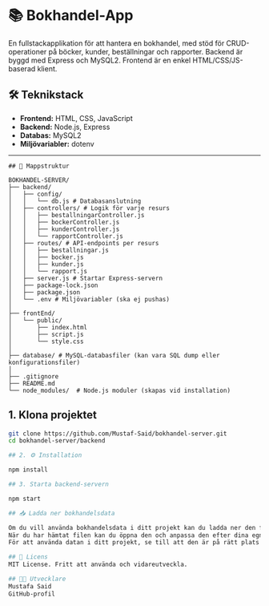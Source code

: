 
# 📚 Bokhandel-App

En fullstackapplikation för att hantera en bokhandel, med stöd för CRUD-operationer på böcker, kunder, beställningar och rapporter. Backend är byggd med Express och MySQL2. Frontend är en enkel HTML/CSS/JS-baserad klient.

## 🛠️ Teknikstack

- **Frontend:** HTML, CSS, JavaScript
- **Backend:** Node.js, Express
- **Databas:** MySQL2
- **Miljövariabler:** dotenv

---
```
## 📁 Mappstruktur

BOKHANDEL-SERVER/
├── backend/
│   ├── config/
│   │   └── db.js # Databasanslutning
│   ├── controllers/ # Logik för varje resurs
│   │   ├── bestallningarController.js
│   │   ├── bockerController.js
│   │   ├── kunderController.js
│   │   └── rapportController.js
│   ├── routes/ # API-endpoints per resurs
│   │   ├── bestallningar.js
│   │   ├── bocker.js
│   │   ├── kunder.js
│   │   └── rapport.js
│   ├── server.js # Startar Express-servern
│   ├── package-lock.json
│   ├── package.json
│   └── .env # Miljövariabler (ska ej pushas)
│
├── frontEnd/
│   └── public/
│       ├── index.html
│       ├── script.js
│       └── style.css
│
├── database/ # MySQL-databasfiler (kan vara SQL dump eller konfigurationsfiler)
│
├── .gitignore
├── README.md
└── node_modules/  # Node.js moduler (skapas vid installation)

```

## 1. Klona projektet

```bash
git clone https://github.com/Mustaf-Said/bokhandel-server.git
cd bokhandel-server/backend

## 2. ⚙️ Installation

npm install

## 3. Starta backend-servern

npm start

## 📥 Ladda ner bokhandelsdata

Om du vill använda bokhandelsdata i ditt projekt kan du ladda ner den färdiga exempeldatafilen bokhandelsdata från GitHub.
När du har hämtat filen kan du öppna den och anpassa den efter dina egna behov om så önskas.
För att använda datan i ditt projekt, se till att den är på rätt plats i projektet eller justera sökvägen i din kodkonfiguration för att läsa filen.

## 📄 Licens
MIT License. Fritt att använda och vidareutveckla.

## 👨‍💻 Utvecklare
Mustafa Said
GitHub-profil